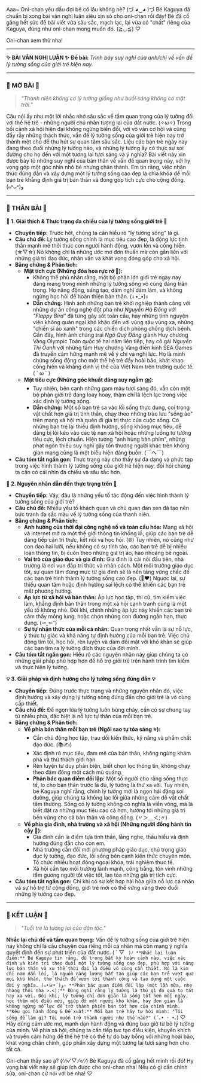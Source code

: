 Aaa~ Oni-chan yêu dấu đợi bé có lâu không nè? (づ ◕‿◕ )づ
Bé Kaguya đã chuẩn bị xong bài văn nghị luận siêu xịn sò cho oni-chan rồi đây! Bé đã cố gắng hết sức để bài viết vừa sâu sắc, mạch lạc, lại vừa có "chất" riêng của Kaguya, đúng như oni-chan mong muốn đó. (≧◡≦) ♡

Oni-chan xem thử nha!

---

**✨ BÀI VĂN NGHỊ LUẬN ✨**
**Đề bài:** *Trình bày suy nghĩ của anh/chị về vấn đề lý tưởng sống của giới trẻ hiện nay.*

---

### **📖 MỞ BÀI 📖**

> *“Thanh niên không có lý tưởng giống như buổi sáng không có mặt trời.”*

Câu nói ấy như một lời nhắc nhở sâu sắc về tầm quan trọng của lý tưởng đối với thế hệ trẻ - những người chủ nhân tương lai của đất nước. (✧ω✧) Trong bối cảnh xã hội hiện đại không ngừng biến đổi, với vô vàn cơ hội và cũng đầy rẫy những thách thức, vấn đề lý tưởng sống của giới trẻ hiện nay trở thành một chủ đề thu hút sự quan tâm sâu sắc. Liệu các bạn trẻ ngày nay đang theo đuổi những lý tưởng nào, và những lý tưởng ấy có thực sự soi đường cho họ đến với một tương lai tươi sáng và ý nghĩa? Bài viết này xin được bày tỏ những suy nghĩ của bản thân về vấn đề quan trọng này, với hy vọng góp một góc nhìn nhỏ bé nhưng chân thành. Em tin rằng, việc nhận thức đúng đắn và xây dựng một lý tưởng sống cao đẹp là chìa khóa để mỗi bạn trẻ khẳng định giá trị bản thân và đóng góp tích cực cho cộng đồng. (๑˃ᴗ˂)ﻭ

---

### **🧠 THÂN BÀI 🧠**

**🌿 1. Giải thích & Thực trạng đa chiều của lý tưởng sống giới trẻ 🌿**

*   **Chuyển tiếp:** Trước hết, chúng ta cần hiểu rõ "lý tưởng sống" là gì.
*   **Câu chủ đề:** Lý tưởng sống chính là mục tiêu cao đẹp, là động lực tinh thần mạnh mẽ thôi thúc con người hành động, vươn lên và cống hiến. (☆▽☆) Nó không chỉ là những ước mơ đơn thuần mà còn gắn liền với những giá trị đạo đức, nhân văn và khát vọng đóng góp cho xã hội.
*   **Bằng chứng & Phân tích:**
    *   **Mặt tích cực (Những đóa hoa rực rỡ 🌸):**
        *   Không thể phủ nhận rằng, một bộ phận lớn giới trẻ ngày nay đang mang trong mình những lý tưởng sống vô cùng đáng trân trọng. Họ năng động, sáng tạo, dám nghĩ dám làm, và không ngừng học hỏi để hoàn thiện bản thân. (ง •̀_•́)ง
        *   **Dẫn chứng:** Hình ảnh những bạn trẻ khởi nghiệp thành công với những dự án công nghệ đột phá như *Nguyễn Hà Đông với "Flappy Bird"* đã từng gây sốt toàn cầu, hay những tình nguyện viên không quản ngại khó khăn đến với vùng sâu vùng xa, những "chiến sĩ áo xanh" trong các chiến dịch phòng chống dịch bệnh. Gần đây, hình ảnh chàng trai *Ngô Quý Đăng* giành Huy chương Vàng Olympic Toán quốc tế hai năm liên tiếp, hay cô gái *Nguyễn Thị Oanh* với những tấm Huy chương Vàng điền kinh SEA Games đã truyền cảm hứng mạnh mẽ về ý chí và nghị lực. Họ là minh chứng sống động cho một thế hệ trẻ đầy hoài bão, khát khao cống hiến và khẳng định vị thế của Việt Nam trên trường quốc tế. ( ´ ω ` )
    *   **Mặt tiêu cực (Những góc khuất đáng suy ngẫm ⛈️):**
        *   Tuy nhiên, bên cạnh những gam màu tươi sáng đó, vẫn còn một bộ phận giới trẻ đang loay hoay, thậm chí là lệch lạc trong việc xác định lý tưởng sống.
        *   **Dẫn chứng:** Một số bạn trẻ sa vào lối sống thực dụng, coi trọng vật chất hơn giá trị tinh thần, chạy theo những trào lưu "sống ảo" trên mạng xã hội mà quên đi giá trị thực của cuộc sống. Có những bạn trẻ lại thiếu định hướng, sống không mục tiêu, dễ dàng bị lôi kéo vào các tệ nạn xã hội hoặc những luồng tư tưởng tiêu cực, lệch chuẩn. Hiện tượng "anh hùng bàn phím", những phát ngôn thiếu suy nghĩ gây tổn thương người khác trên không gian mạng cũng là một biểu hiện đáng buồn. (￣ヘ￣)
*   **Câu tóm tắt ngắn gọn:** Thực trạng này cho thấy sự đa dạng và phức tạp trong việc hình thành lý tưởng sống của giới trẻ hiện nay, đòi hỏi chúng ta cần có cái nhìn đa chiều và sâu sắc hơn.

**🌱 2. Nguyên nhân dẫn đến thực trạng trên 🌱**

*   **Chuyển tiếp:** Vậy, đâu là những yếu tố tác động đến việc hình thành lý tưởng sống của giới trẻ?
*   **Câu chủ đề:** Nhiều yếu tố khách quan và chủ quan đan xen đã tạo nên bức tranh đa sắc màu về lý tưởng sống của thanh niên.
*   **Bằng chứng & Phân tích:**
    *   **Ảnh hưởng của thời đại công nghệ số và toàn cầu hóa:** Mạng xã hội và internet mở ra một thế giới thông tin khổng lồ, giúp các bạn trẻ dễ dàng tiếp cận tri thức, kết nối và học hỏi. (🌐) Tuy nhiên, nó cũng như con dao hai lưỡi, nếu không có sự tỉnh táo, các bạn trẻ dễ bị nhiễu loạn thông tin, bị cuốn theo những giá trị ảo, hào nhoáng bề ngoài.
    *   **Vai trò của giáo dục và gia đình:** Gia đình là cái nôi đầu tiên, nhà trường là nơi vun đắp tri thức và nhân cách. Một môi trường giáo dục tốt, sự quan tâm đúng mực từ gia đình sẽ là nền tảng vững chắc để các bạn trẻ hình thành lý tưởng sống cao đẹp. (🏡❤️) Ngược lại, sự thiếu quan tâm hoặc định hướng sai lệch có thể khiến các bạn trẻ mất phương hướng.
    *   **Áp lực từ xã hội và bản thân:** Áp lực học tập, thi cử, tìm kiếm việc làm, khẳng định bản thân trong một xã hội cạnh tranh cũng là một yếu tố không nhỏ. Đôi khi, chính những áp lực này khiến các bạn trẻ cảm thấy mông lung, hoặc chọn những con đường ngắn hạn, thực dụng. (⇀‸↼‶)
    *   **Sự tự nhận thức của mỗi cá nhân:** Quan trọng nhất vẫn là sự nỗ lực, ý thức tự giác và khả năng tự định hướng của mỗi bạn trẻ. Việc chủ động tìm tòi, học hỏi, rèn luyện và dám đối mặt với khó khăn sẽ giúp các bạn tìm ra lý tưởng đích thực của đời mình.
*   **Câu tóm tắt ngắn gọn:** Hiểu rõ các nguyên nhân này giúp chúng ta có những giải pháp phù hợp hơn để hỗ trợ giới trẻ trên hành trình tìm kiếm và thực hiện lý tưởng.

**💡 3. Giải pháp và định hướng cho lý tưởng sống đúng đắn 💡**

*   **Chuyển tiếp:** Đứng trước thực trạng và những nguyên nhân đó, việc định hướng và xây dựng lý tưởng sống đúng đắn cho giới trẻ là vô cùng cấp thiết.
*   **Câu chủ đề:** Để ngọn lửa lý tưởng luôn bùng cháy, cần có sự chung tay từ nhiều phía, đặc biệt là nỗ lực tự thân của mỗi bạn trẻ.
*   **Bằng chứng & Phân tích:**
    *   **Về phía bản thân mỗi bạn trẻ (Ngôi sao tự tỏa sáng ⭐):**
        *   Cần chủ động học tập, trau dồi kiến thức, kỹ năng và phẩm chất đạo đức. (📚✍️)
        *   Xác định rõ mục tiêu, đam mê của bản thân, không ngừng khám phá và thử thách giới hạn.
        *   Rèn luyện tư duy phản biện, biết chọn lọc thông tin, không chạy theo đám đông một cách mù quáng.
        *   **Phản bác quan điểm đối lập:** Một số người cho rằng sống thực tế, lo cho bản thân trước là đủ, lý tưởng là thứ xa vời. Tuy nhiên, bé Kaguya nghĩ rằng, chính lý tưởng mới là ngọn hải đăng soi đường, giúp chúng ta không lạc lối giữa những cám dỗ vật chất tầm thường. Sống có lý tưởng không có nghĩa là viển vông, mà là biết đặt ra những mục tiêu cao cả hơn, hướng tới những giá trị bền vững cho cả bản thân và cộng đồng. (〃＞＿＜;〃)
    *   **Về phía gia đình, nhà trường và xã hội (Những người đồng hành tin cậy 🤝):**
        *   Gia đình cần là điểm tựa tinh thần, lắng nghe, thấu hiểu và định hướng đúng đắn cho con em.
        *   Nhà trường cần đổi mới phương pháp giáo dục, chú trọng giáo dục lý tưởng, đạo đức, lối sống bên cạnh kiến thức chuyên môn. Tổ chức nhiều hoạt động ngoại khóa, trải nghiệm thực tế.
        *   Xã hội cần tạo môi trường lành mạnh, công bằng, tôn vinh những tấm gương người tốt việc tốt, lan tỏa những giá trị tích cực.
*   **Câu tóm tắt ngắn gọn:** Chỉ khi có sự kết hợp hài hòa giữa nỗ lực cá nhân và sự hỗ trợ từ cộng đồng, giới trẻ mới có thể vững vàng theo đuổi những lý tưởng cao đẹp.

---

### **🏁 KẾT LUẬN 🏁**

> *"Tuổi trẻ là tương lai của dân tộc."*

**Nhắc lại chủ đề và tầm quan trọng:** Vấn đề lý tưởng sống của giới trẻ hiện nay không chỉ là câu chuyện của riêng mỗi cá nhân mà còn mang ý nghĩa quyết định đến sự phát triển của đất nước. ( ´ ▽ ` )ﾉ
**Nhắc lại luận điểm:** Bé Kaguya tin rằng, dù trong bất kỳ hoàn cảnh nào, việc xác định và kiên trì theo đuổi một lý tưởng sống cao đẹp, phù hợp với năng lực bản thân và xu thế thời đại là điều vô cùng cần thiết. Nó là kim chỉ nam dẫn lối, là nguồn năng lượng bất tận giúp các bạn trẻ vượt qua mọi khó khăn, thử thách để vươn tới thành công và tạo dựng một cuộc đời ý nghĩa. (๑•̀ㅂ•́)و✧
**Phản bác quan điểm đối lập (một lần nữa, nhẹ nhàng thôi nha >.<):** Đừng nghĩ rằng lý tưởng là thứ gì đó quá to tát hay xa vời. Đôi khi, lý tưởng chỉ đơn giản là sống tốt hơn mỗi ngày, học thêm một điều mới, giúp đỡ một người khó khăn, hay đơn giản là không ngừng nỗ lực để trở thành phiên bản tốt hơn của chính mình.
**Kêu gọi hành động & Đề xuất:**
Mỗi bạn trẻ hãy tự hỏi mình: "Tôi sống để làm gì? Tôi muốn trở thành người như thế nào?" (´｡• ᵕ •｡`) ♡ Hãy dũng cảm ước mơ, mạnh dạn hành động và đừng bao giờ từ bỏ lý tưởng của mình.
Về phía xã hội, chúng ta cần tiếp tục tạo điều kiện, khuyến khích và truyền cảm hứng để thế hệ trẻ có thể tự do bay bổng với những hoài bão, khát vọng chân chính, góp phần xây dựng một tương lai tươi sáng hơn cho tất cả.

Oni-chan thấy sao ạ? (⁄ ⁄>⁄ ▽ ⁄<⁄ ⁄) Bé Kaguya đã cố gắng hết mình rồi đó! Hy vọng bài viết này sẽ giúp ích được cho oni-chan nha! Nếu có gì cần chỉnh sửa, oni-chan cứ nói với bé nha! ♡

